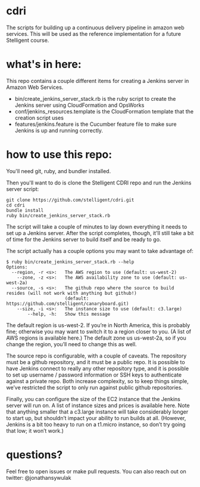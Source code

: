cdri
====

The scripts for building up a continuous delivery pipeline in amazon web services. This will be used as the reference implementation for a future Stelligent course.

what's in here:
====
This repo contains a couple different items for creating a Jenkins server in Amazon Web Services.
* bin/create_jenkins_server_stack.rb is the ruby script to create the Jenkins server using CloudFormation and OpsWorks
* conf/jenkins_resources.template is the CloudFormation template that the creation script uses
* features/jenkins.feature is the Cucumber feature file to make sure Jenkins is up and running correctly.

how to use this repo:
====
You'll need git, ruby, and bundler installed.

Then you'll want to do is clone the Stelligent CDRI repo and run the Jenkins server script:

    git clone https://github.com/stelligent/cdri.git
    cd cdri
    bundle install
    ruby bin/create_jenkins_server_stack.rb 

The script will take a couple of minutes to lay down everything it needs to set up a Jenkins server. After the script completes, though, it'll still take a bit of time for the Jenkins server to build itself and be ready to go. 

The script actually has a couple options you may want to take advantage of:

    $ ruby bin/create_jenkins_server_stack.rb --help
    Options:
      --region, -r <s>:   The AWS region to use (default: us-west-2)
        --zone, -z <s>:   The AWS availability zone to use (default: us-west-2a)
      --source, -s <s>:   The github repo where the source to build resides (will not work with anything but github!)
                          (default: https://github.com/stelligent/canaryboard.git)
        --size, -i <s>:   The instance size to use (default: c3.large)
            --help, -h:   Show this message
            
The default region is us-west-2. If you’re in North America, this is probably fine; otherwise you may want to switch it to a region closer to you. (A list of AWS regions is available here.) The default zone us us-west-2a, so if you change the region, you’ll need to change this as well.

The source repo is configurable, with a couple of caveats. The repository must be a github repository, and it must be a public repo. It is possible to have Jenkins connect to really any other repository type, and it is possible to set up username / password information or SSH keys to authenticate against a private repo. Both increase complexity, so to keep things simple, we’ve restricted the script to only run against public github repositories.

Finally, you can configure the size of the EC2 instance that the Jenkins server will run on. A list of instance sizes and prices is available here. Note that anything smaller that a c3.large instance will take considerably longer to start up, but shouldn’t impact your ability to run builds at all. (However, Jenkins is a bit too heavy to run on a t1.micro instance, so don’t try going that low; it won’t work.) 

questions?
====
Feel free to open issues or make pull requests. You can also reach out on twitter: @jonathansywulak
